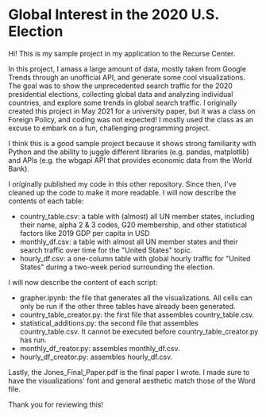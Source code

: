 # Global Interest in the 2020 U.S. Election

Hi! This is my sample project in my application to the Recurse Center. 

In this project, I amass a large amount of data, mostly taken from Google Trends through an unofficial API, and generate some cool visualizations. The goal was to show the unprecedented search traffic for the 2020 presidential elections, collecting global data and analyzing individual countries, and explore some trends in global search traffic. I originally created this project in May 2021 for a university paper, but it was a class on Foreign Policy, and coding was not expected! I mostly used the class as an excuse to embark on a fun, challenging programming project.

I think this is a good sample project because it shows strong familiarity with Python and the ability to juggle different libraries (e.g. pandas, matplotlib) and APIs (e.g. the wbgapi API that provides economic data from the World Bank).

I originally published my code in this other repository. Since then, I've cleaned up the code to make it more readable. I will now describe the contents of each table:

 - country_table.csv: a table with (almost) all UN member states, including their name, alpha 2 & 3 codes, G20 membership, and other statistical factors like 2019 GDP per capita in USD
 - monthly_df.csv: a table with almost all UN member states and their search traffic over time for the "United States" topic.
 - hourly_df.csv: a one-column table with global hourly traffic for "United States" during a two-week period surrounding the election.

I will now describe the content of each script:

 - grapher.ipynb: the file that generates all the visualizations. All cells can only be run if the other three tables have already been generated.
 - country_table_creator.py: the first file that assembles country_table.csv.
 - statistical_additions.py: the second file that assembles country_table.csv. It cannot be executed before country_table_creator.py has run.
 - monthly_df_reator.py: assembles monthly_df.csv.
 - hourly_df_creator.py: assembles hourly_df.csv.

Lastly, the Jones_Final_Paper.pdf is the final paper I wrote. I made sure to have the visualizations' font and general aesthetic match those of the Word file.

Thank you for reviewing this! 
